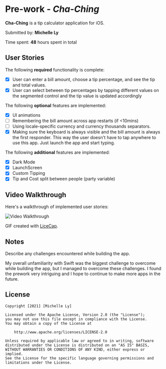 # Pre-work - *Cha-Ching*

**Cha-Ching** is a tip calculator application for iOS.

Submitted by: **Michelle Ly**

Time spent: **48** hours spent in total

## User Stories

The following **required** functionality is complete:

* [X] User can enter a bill amount, choose a tip percentage, and see the tip and total values.
* [X] User can select between tip percentages by tapping different values on the segmented control and the tip value is updated accordingly

The following **optional** features are implemented:

* [X] UI animations
* [ ] Remembering the bill amount across app restarts (if <10mins)
* [ ] Using locale-specific currency and currency thousands separators.
* [X] Making sure the keyboard is always visible and the bill amount is always the first responder. This way the user doesn't have to tap anywhere to use this app. Just launch the app and start typing.

The following **additional** features are implemented:

- [X] Dark Mode
- [X] LaunchScreen
- [X] Custom Tipping
- [X] Tip and Cost split between people (party variable)

## Video Walkthrough

Here's a walkthrough of implemented user stories:

<img src='https://imgur.com/a/3vKSa0l.gif' title='Video Walkthrough' width='' alt='Video Walkthrough' />

GIF created with [LiceCap](http://www.cockos.com/licecap/).

## Notes

Describe any challenges encountered while building the app.

My overall unfamiliarity with Swift was the biggest challenge to overcome while building the app, but I managed to overcome these challenges. I found the prework very intriguing and I hope to continue to make more apps in the future.

## License

    Copyright [2021] [Michelle Ly]

    Licensed under the Apache License, Version 2.0 (the "License");
    you may not use this file except in compliance with the License.
    You may obtain a copy of the License at

        http://www.apache.org/licenses/LICENSE-2.0

    Unless required by applicable law or agreed to in writing, software
    distributed under the License is distributed on an "AS IS" BASIS,
    WITHOUT WARRANTIES OR CONDITIONS OF ANY KIND, either express or implied.
    See the License for the specific language governing permissions and
    limitations under the License.

